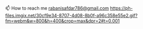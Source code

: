 📫 How to reach me rabanisafdar786@gmail.com
https://ph-files.imgix.net/30cf9e34-8707-4d08-8b0f-a96c358e55e2.gif?fm=webm&w=800&h=400&crop=max&dpr=2#t=0.001
<!---
rabani786/rabani786 is a ✨ special ✨ repository because its `README.md` (this file) appears on your GitHub profile.
You can click the Preview link to take a look at your changes.
--->
